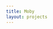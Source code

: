 ```yaml
---
title: Moby
layout: projects
---
```



<div class="projects">
<div class="github-card" data-github="https://github.com/docker/infrakit" data-width="400" data-height="" data-theme="default"></div>
<script src="//cdn.jsdelivr.net/github-cards/latest/widget.js"></script>
</div>




     